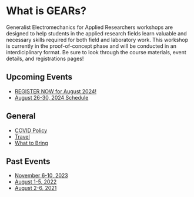 # What is GEARs?
Generalist Electromechanics for Applied Researchers workshops are designed to help students
in the applied research fields learn valuable and necessary skills required for both field
and laboratory work. This workshop is currently in the proof-of-concept phase and will be
conducted in an interdiciplinary format. Be sure to look through the course materials,
event details, and registrations pages!

## Upcoming Events
* [REGISTER NOW for August 2024!](https://forms.gle/fTKatBDL51MJDe6e6)
* [August 26-30, 2024 Schedule](2024/2024_summer_schedule.html)

## General
* [COVID Policy](COVID_policy.html)
* [Travel](travel.html)
* [What to Bring](what_to_bring.html)

## Past Events
* [November 6-10, 2023](2023/2023_summer_schedule.html)
* [August 1-5, 2022](2022/2022_summer_schedule.html)
* [August 2-6, 2021](2021/2021_summer_schedule.html)
